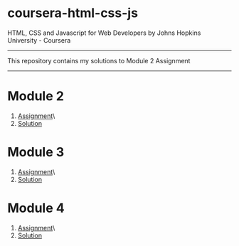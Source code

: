 # coursera-html-css-js

HTML, CSS and Javascript for Web Developers by Johns Hopkins University - Coursera
***
This repository contains my solutions to Module 2 Assignment 
***
# Module 2

1. [Assignment](https://github.com/prachinavale/coursera-html-css-js/tree/master/module2-solution)\
2. [Solution](https://prachinavale.github.io/coursera-html-css-js/Module2-solution/index.html)


# Module 3

1. [Assignment](https://github.com/prachinavale/coursera-html-css-js/tree/master/Module3-solution)\
2. [Solution](https://prachinavale.github.io/coursera-html-css-js/Module3-solution/index.html)


# Module 4

1. [Assignment](https://github.com/prachinavale/coursera-html-css-js/tree/master/Module4-solution)\
2. [Solution](https://prachinavale.github.io/coursera-html-css-js/Module4-solution/index.html)
